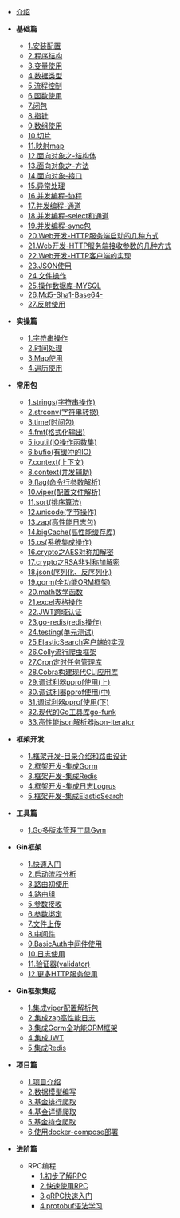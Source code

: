 - [介绍](README.md)

- **基础篇**
  - [1.安装配置](基础篇/1-安装配置.md)
  - [2.程序结构](基础篇/2-程序结构.md)
  - [3.变量使用](基础篇/3-变量使用.md)
  - [4.数据类型](基础篇/4-数据类型.md)
  - [5.流程控制](基础篇/5-流程控制.md)
  - [6.函数使用](基础篇/6-函数使用.md)
  - [7.闭包](基础篇/7-闭包.md)
  - [8.指针](基础篇/8-指针.md)
  - [9.数组使用](基础篇/9-数组使用.md)
  - [10.切片](基础篇/10-切片.md)
  - [11.映射map](基础篇/11-映射map.md)
  - [12.面向对象之-结构体](基础篇/12-面向对象之-结构体.md)
  - [13.面向对象之-方法](基础篇/13-面向对象之-方法.md)
  - [14.面向对象-接口](基础篇/14-面向对象-接口.md)
  - [15.异常处理](基础篇/15-异常处理.md)
  - [16.并发编程-协程](基础篇/16-并发编程-协程.md)
  - [17.并发编程-通道](基础篇/17-并发编程-通道.md)
  - [18.并发编程-select和通道](基础篇/18-并发编程-select和通道.md)
  - [19.并发编程-sync包](基础篇/19-并发编程-sync包.md)
  - [20.Web开发-HTTP服务端启动的几种方式](基础篇/20-Web开发-HTTP服务端启动的几种方式.md)
  - [21.Web开发-HTTP服务端接收参数的几种方式](基础篇/21-Web开发-HTTP服务端接收参数的几种方式.md)
  - [22.Web开发-HTTP客户端的实现](基础篇/22-Web开发-HTTP客户端的实现.md)
  - [23.JSON使用](基础篇/23-JSON使用.md)
  - [24.文件操作](基础篇/24-文件操作.md)
  - [25.操作数据库-MYSQL](基础篇/25-操作数据库-MYSQL.md)
  - [26.Md5-Sha1-Base64-](基础篇/26-Md5-Sha1-Base64-.md)
  - [27.反射使用](基础篇/27-反射使用.md)


- **实操篇**
  - [1.字符串操作](实操篇/1-字符串操作.md)
  - [2.时间处理](实操篇/2-时间处理.md)
  - [3.Map使用](实操篇/3-Map使用.md)
  - [4.遍历使用](实操篇/4-遍历使用.md)

- **常用包**
  - [1.strings(字符串操作)](标准包/1-strings(字符串操作).md)
  - [2.strconv(字符串转换)](标准包/2-strconv(字符串转换).md)
  - [3.time(时间包)](标准包/3-time(时间包).md)
  - [4.fmt(格式化输出)](标准包/4-fmt(格式化输出).md)
  - [5.ioutil(IO操作函数集)](标准包/5-ioutil(IO操作函数集).md)
  - [6.bufio(有缓冲的IO)](标准包/6-bufio(有缓冲的IO).md)
  - [7.context(上下文)](标准包/7-context(上下文).md)
  - [8.context(并发辅助)](标准包/8-sync.md)
  - [9.flag(命令行参数解析)](标准包/9-flag.md)
  - [10.viper(配置文件解析)](标准包/10-viper.md)
  - [11.sort(排序算法)](标准包/11-sort.md)
  - [12.unicode(字节操作)](标准包/12-unicode.md)
  - [13.zap(高性能日志包)](标准包/13-zap.md)
  - [14.bigCache(高性能缓存库)](标准包/14-bigCache.md)
  - [15.os(系统集成操作)](标准包/15-os.md)
  - [16.crypto之AES对称加解密](标准包/16-crypto-aes.md)
  - [17.crypto之RSA非对称加解密](标准包/17-crypto-rsa.md)
  - [18.json(序列化、反序列化)](标准包/18-encoding-json.md)
  - [19.gorm(全功能ORM框架)](标准包/19-gorm.md)
  - [20.math数学函数](标准包/20-math.md)
  - [21.excel表格操作](标准包/21-excel.md)
  - [22.JWT跨域认证](标准包/22-jwt-go.md)
  - [23.go-redis(redis操作)](标准包/23-go-redis.md)
  - [24.testing(单元测试)](标准包/24-testing.md)
  - [25.ElasticSearch客户端的实现](标准包/25-es.md)
  - [26.Colly流行爬虫框架](标准包/26-colly.md)
  - [27.Cron定时任务管理库](标准包/27-cron.md)
  - [28.Cobra构建现代CLI应用库](标准包/28-cobra.md)
  - [29.调试利器pprof使用(上)](标准包/29-pprof.md)
  - [30.调试利器pprof使用(中)](标准包/30-pprof-2.md)
  - [31.调试利器pprof使用(下)](标准包/31-trace.md)
  - [32.现代的Go工具库go-funk](标准包/32-go-funk.md)
  - [33.高性能json解析器json-iterator](标准包/33-jsoniter.md)

- **框架开发**
  - [1.框架开发-目录介绍和路由设计](框架开发/1-架开发-目录介绍和路由设计.md)
  - [2.框架开发-集成Gorm](框架开发/2-框架开发-集成Gorm.md)
  - [3.框架开发-集成Redis](框架开发/3-框架开发-集成Redis.md)
  - [4.框架开发-集成日志Logrus](框架开发/4-框架开发-集成日志Logrus.md)
  - [5.框架开发-集成ElasticSearch](框架开发/5-框架开发-集成ElasticSearch.md)

- **工具篇**
  - [1.Go多版本管理工具Gvm](工具篇/01-gvm.md)
- **Gin框架**
  - [1.快速入门](Gin框架/01-快速入门.md)
  - [2.启动流程分析](Gin框架/02-启动流程分析.md)
  - [3.路由初使用](Gin框架/03-路由初使用.md)
  - [4.路由组](Gin框架/04-路由组.md)
  - [5.参数接收](Gin框架/05-参数接收.md)
  - [6.参数绑定](Gin框架/06-参数绑定.md)
  - [7.文件上传](Gin框架/07-文件上传.md)
  - [8.中间件](Gin框架/08-中间件.md)
  - [9.BasicAuth中间件使用](Gin框架/09-BasicAuth中间件使用.md)
  - [10.日志使用](Gin框架/10-日志使用(logrus+lumberjack).md)
  - [11.验证器(validator)](Gin框架/11-验证器(validator).md)
  - [12.更多HTTP服务使用](Gin框架/12-更多HTTP服务使用.md)

- **Gin框架集成**
  - [1.集成viper配置解析包](Gin框架/集成/01-viper.md)
  - [2.集成zap高性能日志](Gin框架/集成/02-zap.md)
  - [3.集成Gorm全功能ORM框架](Gin框架/集成/03-gorm.md)
  - [4.集成JWT](Gin框架/集成/04-jwt.md)
  - [5.集成Redis](Gin框架/集成/05-redis.md)
- **项目篇**
  - [1.项目介绍](项目篇/爬虫/1-desc.md) 
  - [2.数据模型编写](项目篇/爬虫/2-database.md) 
  - [3.基金排行爬取](项目篇/爬虫/3-fund-top.md) 
  - [4.基金详情爬取](项目篇/爬虫/4-fund-detail.md) 
  - [5.基金持仓爬取](项目篇/爬虫/5-fund-stock.md) 
  - [6.使用docker-compose部署](项目篇/爬虫/6-docker-push.md) 
- **进阶篇**
  - RPC编程
    - [1.初步了解RPC](进阶篇/rpc/01-understand.md)
    - [2.快速使用RPC](进阶篇/rpc/02-use-rpc.md)
    - [3.gRPC快速入门](进阶篇/rpc/03-in-grpc.md)
    - [4.protobuf语法学习](进阶篇/rpc/04-protobuf.md)
